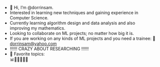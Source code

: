 - 👋 Hi, I’m @dorrinsam.
- Interested in learning new techniques and gaining experience in Computer Science.
- Currently learning algorithm design and data analysis and also improving my mathematics.
- Looking to collaborate on ML projects; no matter how big it is.
- If you are working on any kinds of ML projects and you need a trainee: 
  📩 dorrinsam@yahoo.com
- ‼️‼️‼️ CRAZY ABOUT RESEARCHING ‼️‼️‼️
- 🔗 Favorite topics:  
     📊🧠🧬🦠💉💊

<!---
dorrinsam/dorrinsam is a ✨ special ✨ repository because its `README.md` (this file) appears on your GitHub profile.
You can click the Preview link to take a look at your changes.
--->
